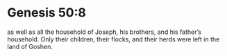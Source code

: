 # Genesis 50:8

as well as all the household of Joseph, his brothers, and his father’s household. Only their children, their flocks, and their herds were left in the land of Goshen.
